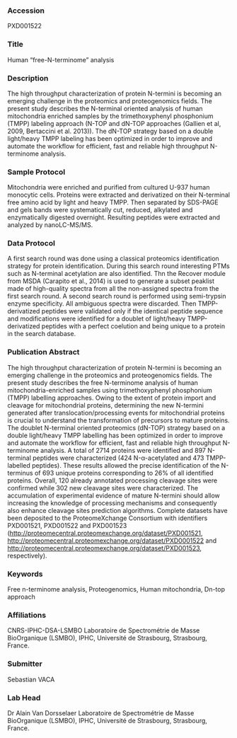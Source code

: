 ### Accession
PXD001522

### Title
Human “free-N-terminome” analysis

### Description
The high throughput characterization of protein N-termini is becoming an emerging challenge in the proteomics and proteogenomics fields. The present study describes the N-terminal oriented analysis of human mitochondria enriched samples by the trimethoxyphenyl phosphonium (TMPP) labeling approach (N-TOP and dN-TOP approaches (Gallien et al, 2009, Bertaccini et al. 2013)). The dN-TOP strategy based on a double light/heavy TMPP labeling has been optimized in order to  improve and automate the workflow for efficient, fast and reliable high throughput N-terminome analysis.

### Sample Protocol
Mitochondria were enriched and purified from cultured U-937 human monocytic cells. Proteins were extracted and derivatized on their N-terminal free amino acid by light and heavy TMPP. Then separated by SDS-PAGE and gels bands were systematically cut, reduced, alkylated and enzymatically digested overnight. Resulting peptides were extracted and analyzed by nanoLC-MS/MS.

### Data Protocol
A first search round was done using a classical proteomics identification strategy for protein identification. During this search round interesting PTMs such as N-terminal acetylation are also identified. Thn the Recover module from MSDA (Carapito et al., 2014) is used to generate a subset peaklist made of high-quality spectra from all the non-assigned spectra from the first search round. A second search round is performed using semi-trypsin enzyme specificity. All ambiguous spectra were discarded. Then TMPP-derivatized peptides were validated only if the identical peptide sequence and modifications were identified for a doublet of light/heavy TMPP-derivatized peptides with a perfect coelution and being unique to a protein in the search database.

### Publication Abstract
The high throughput characterization of protein N-termini is becoming an emerging challenge in the proteomics and proteogenomics fields. The present study describes the free N-terminome analysis of human mitochondria-enriched samples using trimethoxyphenyl phosphonium (TMPP) labelling approaches. Owing to the extent of protein import and cleavage for mitochondrial proteins, determining the new N-termini generated after translocation/processing events for mitochondrial proteins is crucial to understand the transformation of precursors to mature proteins. The doublet N-terminal oriented proteomics (dN-TOP) strategy based on a double light/heavy TMPP labelling has been optimized in order to improve and automate the workflow for efficient, fast and reliable high throughput N-terminome analysis. A total of 2714 proteins were identified and 897 N-terminal peptides were characterized (424 N-&#x3b1;-acetylated and 473 TMPP-labelled peptides). These results allowed the precise identification of the N-terminus of 693 unique proteins corresponding to 26% of all identified proteins. Overall, 120 already annotated processing cleavage sites were confirmed while 302 new cleavage sites were characterized. The accumulation of experimental evidence of mature N-termini should allow increasing the knowledge of processing mechanisms and consequently also enhance cleavage sites prediction algorithms. Complete datasets have been deposited to the ProteomeXchange Consortium with identifiers PXD001521, PXD001522 and PXD001523 (http://proteomecentral.proteomexchange.org/dataset/PXD001521, http://proteomecentral.proteomexchange.org/dataset/PXD0001522 and http://proteomecentral.proteomexchange.org/dataset/PXD001523, respectively).

### Keywords
Free n-terminome analysis, Proteogenomics, Human mitochondria, Dn-top approach

### Affiliations
CNRS-IPHC-DSA-LSMBO
Laboratoire de Spectrométrie de Masse BioOrganique (LSMBO), IPHC, Université de Strasbourg, Strasbourg, France.

### Submitter
Sebastian VACA

### Lab Head
Dr Alain Van Dorsselaer
Laboratoire de Spectrométrie de Masse BioOrganique (LSMBO), IPHC, Université de Strasbourg, Strasbourg, France.


